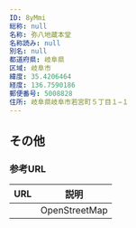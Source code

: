 ```yaml
---
ID: 8yMmi
総称: null
名称: 弥八地蔵本堂
名称読み: null
別名: null
都道府県: 岐阜県
区域: 岐阜市
緯度: 35.4206464
経度: 136.7590186
郵便番号: 5008828
住所: 岐阜県岐阜市若宮町５丁目１−１
---
```


## その他

### 参考URL

| URL | 説明          |
| --- | ------------- |
|     | OpenStreetMap |
